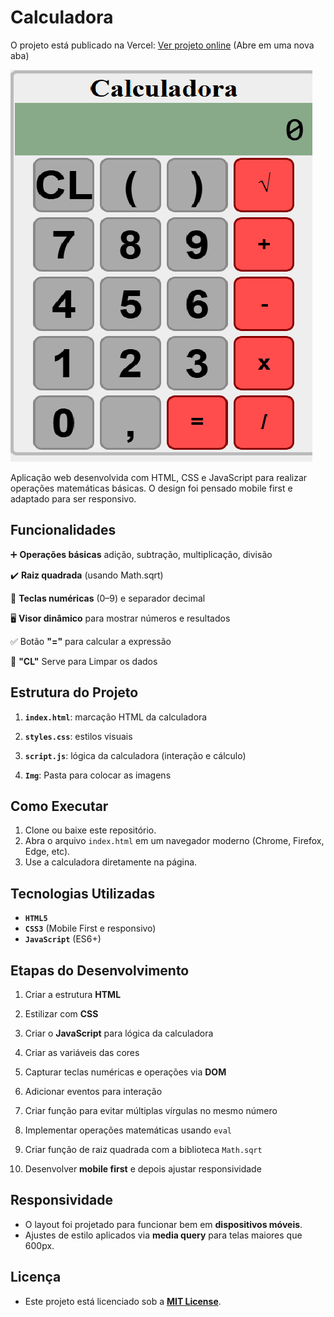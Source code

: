 
# Calculadora 

O projeto está publicado na Vercel: [Ver projeto online](https://calculadora-sage-zeta.vercel.app/) (Abre em uma nova aba)

![Calculadora](./img/Calculadora.png)

Aplicação web desenvolvida com HTML, CSS e JavaScript para realizar operações matemáticas básicas.  O design foi pensado mobile first e adaptado para ser responsivo.

## Funcionalidades

➕ **Operações básicas** adição, subtração, multiplicação, divisão

✔️️ **Raiz quadrada** (usando Math.sqrt)

🔢 **Teclas numéricas** (0–9) e separador decimal

🖥 **Visor dinâmico** para mostrar números e resultados

✅ Botão **"="** para calcular a expressão

🧹 **"CL"** Serve para Limpar os dados

## Estrutura do Projeto

1. **`index.html`**: marcação HTML da calculadora

2. **`styles.css`**: estilos visuais

3. **`script.js`**:  lógica da calculadora (interação e cálculo)

4. **`Img`**: Pasta para colocar as imagens

## Como Executar

1. Clone ou baixe este repositório.  
2. Abra o arquivo `index.html` em um navegador moderno (Chrome, Firefox, Edge, etc).  
3. Use a calculadora diretamente na página.

## Tecnologias Utilizadas

- **`HTML5`**  
- **`CSS3`** (Mobile First e responsivo)  
- **`JavaScript`** (ES6+)


##  Etapas do Desenvolvimento

1. Criar a estrutura **HTML**

2. Estilizar com **CSS**

3. Criar o **JavaScript** para lógica da calculadora

4. Criar as variáveis das cores

5. Capturar teclas numéricas e operações via **DOM**

6. Adicionar eventos para interação

7. Criar função para evitar múltiplas vírgulas no mesmo número

8. Implementar operações matemáticas usando `eval`

9. Criar função de raiz quadrada com a biblioteca `Math.sqrt`

10. Desenvolver **mobile first** e depois ajustar responsividade

##  Responsividade

- O layout foi projetado para funcionar bem em **dispositivos móveis**.
- Ajustes de estilo aplicados via **media query** para telas maiores que 600px.


## Licença

- Este projeto está licenciado sob a **[MIT License](LICENSE)**.







